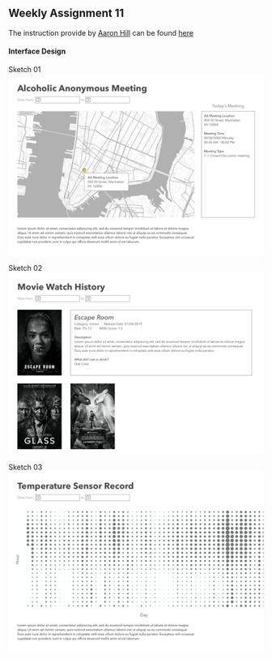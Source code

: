 ## Weekly Assignment 11

The instruction provide by [Aaron Hill](https://github.com/aaronxhill) can be found [here](https://github.com/visualizedata/data-structures/blob/master/weekly_assignment_11.md)

#### Interface Design

Sketch 01
<img src="https://github.com/yujunmjiang/data-structures-fall-19/blob/master/week11/image/sample-1.png">

Sketch 02
<img src="https://github.com/yujunmjiang/data-structures-fall-19/blob/master/week11/image/sample-2.png">

Sketch 03
<img src="https://github.com/yujunmjiang/data-structures-fall-19/blob/master/week11/image/sample-3.png">
